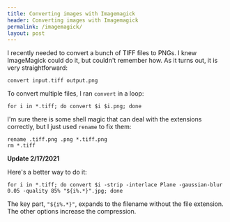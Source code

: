 ```yaml
---
title: Converting images with Imagemagick
header: Converting images with Imagemagick
permalink: /imagemagick/
layout: post
---
```


I recently needed to convert a bunch of TIFF files to PNGs. I knew ImageMagick could do it, but couldn't remember how. As it turns out, it is very straightforward:

```
convert input.tiff output.png
```

To convert multiple files, I ran `convert` in a loop:
```
for i in *.tiff; do convert $i $i.png; done
```

I'm sure there is some shell magic that can deal with the extensions correctly, but I just used `rename` to fix them:

```
rename .tiff.png .png *.tiff.png
rm *.tiff
```

**Update 2/17/2021**

Here's a better way to do it:
```
for i in *.tiff; do convert $i -strip -interlace Plane -gaussian-blur 0.05 -quality 85% "${i%.*}".jpg; done
```

The key part, `"${i%.*}"`, expands to the filename without the file extension. The other options increase the compression.

